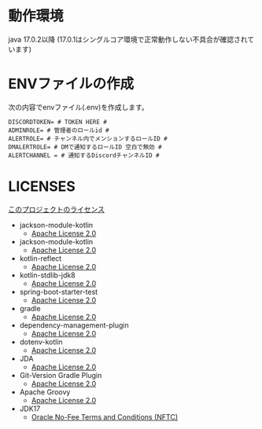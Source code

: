 # 動作環境
java 17.0.2以降 (17.0.1はシングルコア環境で正常動作しない不具合が確認されています)

# ENVファイルの作成
次の内容でenvファイル(.env)を作成します。
```dotenv
DISCORDTOKEN= # TOKEN HERE #
ADMINROLE= # 管理者のロールid #
ALERTROLE= # チャンネル内でメンションするロールID #
DMALERTROLE= # DMで通知するロールID 空白で無効 #
ALERTCHANNEL = # 通知するDiscordチャンネルID #
```

# LICENSES
[このプロジェクトのライセンス](LICENSE)
 - jackson-module-kotlin
   - [Apache License 2.0](https://www.apache.org/licenses/LICENSE-2.0)
 - jackson-module-kotlin
   - [Apache License 2.0](https://www.apache.org/licenses/LICENSE-2.0)
 - kotlin-reflect
   - [Apache License 2.0](https://www.apache.org/licenses/LICENSE-2.0)
 - kotlin-stdlib-jdk8
   - [Apache License 2.0](https://www.apache.org/licenses/LICENSE-2.0)
 - spring-boot-starter-test
   - [Apache License 2.0](https://www.apache.org/licenses/LICENSE-2.0)
 - gradle
   - [Apache License 2.0](https://www.apache.org/licenses/LICENSE-2.0)
 - dependency-management-plugin
   - [Apache License 2.0](https://www.apache.org/licenses/LICENSE-2.0)
 - dotenv-kotlin
   - [Apache License 2.0](https://www.apache.org/licenses/LICENSE-2.0)
 - JDA
   - [Apache License 2.0](https://www.apache.org/licenses/LICENSE-2.0)
 - Git-Version Gradle Plugin
   - [Apache License 2.0](https://www.apache.org/licenses/LICENSE-2.0)
 - Apache Groovy
   - [Apache License 2.0](https://www.apache.org/licenses/LICENSE-2.0)
 - JDK17
   - [Oracle No-Fee Terms and Conditions (NFTC)](https://www.oracle.com/downloads/licenses/no-fee-license.html)